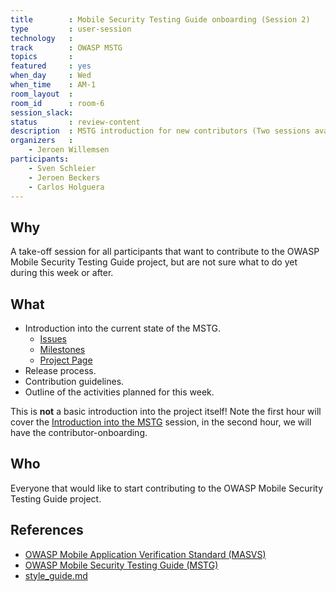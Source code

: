 ```yaml
---
title        : Mobile Security Testing Guide onboarding (Session 2)
type         : user-session
technology   :
track        : OWASP MSTG
topics       :
featured     : yes
when_day     : Wed
when_time    : AM-1
room_layout  :
room_id      : room-6
session_slack:
status       : review-content
description  : MSTG introduction for new contributors (Two sessions available - PM-1 on Mon, AM-1 on Wed)
organizers   :
    - Jeroen Willemsen
participants:
    - Sven Schleier 
    - Jeroen Beckers
    - Carlos Holguera
---
```


## Why

A take-off session for all participants that want to contribute to the OWASP Mobile Security Testing Guide project, but are not sure what to do yet during this week or after.

## What

- Introduction into the current state of the MSTG.
  - [Issues](https://github.com/OWASP/owasp-mstg/issues)
  - [Milestones](https://github.com/OWASP/owasp-mstg/milestones)
  - [Project Page](https://github.com/OWASP/owasp-mstg/projects)
- Release process.
- Contribution guidelines.
- Outline of the activities planned for this week.

This is **not** a basic introduction into the project itself! Note the first hour will cover the [Introduction into the MSTG](/tracks/Mboile/user-sessions/intro-mstg/) session, in the second hour, we will have the contributor-onboarding.

## Who

Everyone that would like to start contributing to the OWASP Mobile Security Testing Guide project.

## References

- [OWASP Mobile Application Verification Standard (MASVS)](https://github.com/OWASP/owasp-masvs "MASVS")
- [OWASP Mobile Security Testing Guide (MSTG)](https://github.com/OWASP/owasp-mstg "MSTG")
- [style_guide.md](https://github.com/OWASP/owasp-mstg/blob/master/CONTRIBUTING.md)
